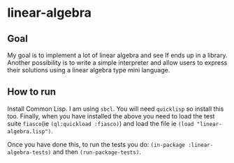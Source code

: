 # linear-algebra

## Goal
My goal is to implement a lot of linear algebra and see If ends up in a library. Another possibility is to write a simple interpreter and allow users to express their solutions using a linear algebra type mini language.

## How to run
Install Common Lisp. I am using `sbcl`.  You will need `quicklisp` so install this too. Finally, when you have installed the above you need to load the test suite `fiasco`(ie `(ql:quickload :fiasco)`) and load the file ie `(load "linear-algebra.lisp")`.

Once you have done this, to run the tests you do: `(in-package :linear-algebra-tests)` and then `(run-package-tests)`.

